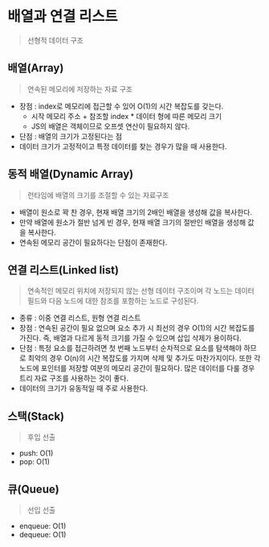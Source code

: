 # 배열과 연결 리스트

> 선형적 데이터 구조

## 배열(Array)

> 연속된 메모리에 저장하는 자료 구조

- 장점 : index로 메모리에 접근할 수 있어 O(1)의 시간 복잡도를 갖는다.
  - 시작 메모리 주소 + 참조할 index \* 데이터 형에 따른 메모리 크기
  - JS의 배열은 객체이므로 오프셋 연산이 필요하지 않다.
- 단점 : 배열의 크기가 고정된다는 점
- 데이터 크기가 고정적이고 특정 데이터를 찾는 경우가 많을 때 사용한다.

## 동적 배열(Dynamic Array)

> 런타임에 배열의 크기를 조절할 수 있는 자료구조

- 배열이 원소로 꽉 찬 경우, 현재 배열 크기의 2배인 배열을 생성해 값을 복사한다.
- 만약 배열에 원소가 절반 넘게 빈 경우, 현재 배열 크기의 절반인 배열을 생성해 값을 복사한다.
- 연속된 메모리 공간이 필요하다는 단점이 존재한다.

## 연결 리스트(Linked list)

> 연속적인 메모리 위치에 저장되지 않는 선형 데이터 구조이며 각 노드는 데이터 필드와 다음 노드에 대한 참조를 포함하는 노드로 구성된다.

- 종류 : 이중 연결 리스트, 원형 연결 리스트
- 장점 : 연속된 공간이 필요 없으며 요소 추가 시 최선의 경우 O(1)의 시간 복잡도를 가진다. 즉, 배열과 다르게 동적 크기를 가질 수 있으며 삽입 삭제가 용이하다.
- 단점 : 특정 요소를 접근하려면 첫 번째 노드부터 순차적으로 요소를 탐색해야 하므로 최악의 경우 O(n)의 시간 복잡도를 가지며 삭제 및 추가도 마찬가지이다. 또한 각 노드에 포인터를 저장할 여분의 메모리 공간이 필요하다. 많은 데이터를 다룰 경우 트리 자료 구조를 사용하는 것이 좋다.
- 데이터의 크기가 유동적일 때 주로 사용한다.

## 스택(Stack)

> 후입 선출

- push: O(1)
- pop: O(1)

## 큐(Queue)

> 선입 선출

- enqueue: O(1)
- dequeue: O(1)
